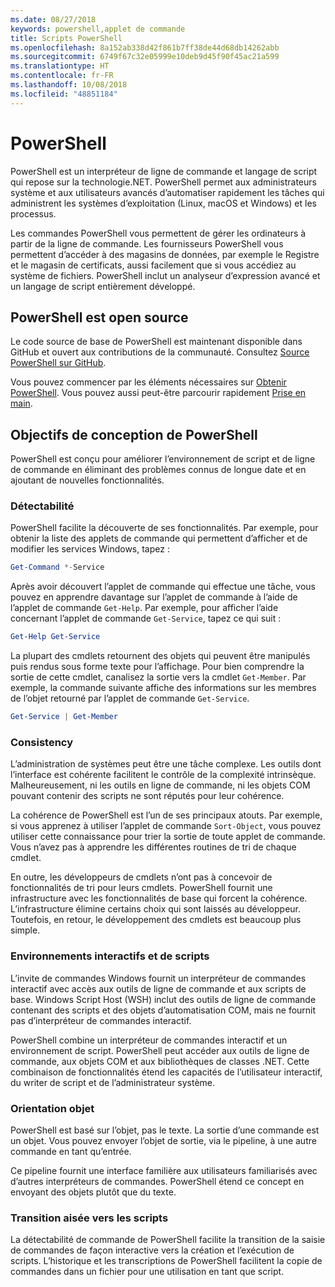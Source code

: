 ```yaml
---
ms.date: 08/27/2018
keywords: powershell,applet de commande
title: Scripts PowerShell
ms.openlocfilehash: 8a152ab338d42f861b7ff38de44d68db14262abb
ms.sourcegitcommit: 6749f67c32e05999e10deb9d45f90f45ac21a599
ms.translationtype: HT
ms.contentlocale: fr-FR
ms.lasthandoff: 10/08/2018
ms.locfileid: "48851184"
---
```

# <a name="powershell"></a>PowerShell

PowerShell est un interpréteur de ligne de commande et langage de script qui repose sur la technologie.NET.
PowerShell permet aux administrateurs système et aux utilisateurs avancés d’automatiser rapidement les tâches qui administrent les systèmes d’exploitation (Linux, macOS et Windows) et les processus.

Les commandes PowerShell vous permettent de gérer les ordinateurs à partir de la ligne de commande. Les fournisseurs PowerShell vous permettent d’accéder à des magasins de données, par exemple le Registre et le magasin de certificats, aussi facilement que si vous accédiez au système de fichiers. PowerShell inclut un analyseur d’expression avancé et un langage de script entièrement développé.

## <a name="powershell-is-open-source"></a>PowerShell est open source

Le code source de base de PowerShell est maintenant disponible dans GitHub et ouvert aux contributions de la communauté.
Consultez [Source PowerShell sur GitHub](https://github.com/powershell/powershell).

Vous pouvez commencer par les éléments nécessaires sur [Obtenir PowerShell](https://github.com/PowerShell/PowerShell#get-powershell).
Vous pouvez aussi peut-être parcourir rapidement [Prise en main](https://github.com/PowerShell/PowerShell/blob/master/docs/learning-powershell).

## <a name="powershell-design-goals"></a>Objectifs de conception de PowerShell

PowerShell est conçu pour améliorer l’environnement de script et de ligne de commande en éliminant des problèmes connus de longue date et en ajoutant de nouvelles fonctionnalités.

### <a name="discoverability"></a>Détectabilité

PowerShell facilite la découverte de ses fonctionnalités. Par exemple, pour obtenir la liste des applets de commande qui permettent d’afficher et de modifier les services Windows, tapez :

```powershell
Get-Command *-Service
```

Après avoir découvert l’applet de commande qui effectue une tâche, vous pouvez en apprendre davantage sur l’applet de commande à l’aide de l’applet de commande `Get-Help`. Par exemple, pour afficher l’aide concernant l’applet de commande `Get-Service`, tapez ce qui suit :

```powershell
Get-Help Get-Service
```

La plupart des cmdlets retournent des objets qui peuvent être manipulés puis rendus sous forme texte pour l’affichage. Pour bien comprendre la sortie de cette cmdlet, canalisez la sortie vers la cmdlet `Get-Member`. Par exemple, la commande suivante affiche des informations sur les membres de l’objet retourné par l’applet de commande `Get-Service`.

```powershell
Get-Service | Get-Member
```

### <a name="consistency"></a>Consistency

L’administration de systèmes peut être une tâche complexe. Les outils dont l’interface est cohérente facilitent le contrôle de la complexité intrinsèque. Malheureusement, ni les outils en ligne de commande, ni les objets COM pouvant contenir des scripts ne sont réputés pour leur cohérence.

La cohérence de PowerShell est l’un de ses principaux atouts. Par exemple, si vous apprenez à utiliser l’applet de commande `Sort-Object`, vous pouvez utiliser cette connaissance pour trier la sortie de toute applet de commande. Vous n’avez pas à apprendre les différentes routines de tri de chaque cmdlet.

En outre, les développeurs de cmdlets n’ont pas à concevoir de fonctionnalités de tri pour leurs cmdlets. PowerShell fournit une infrastructure avec les fonctionnalités de base qui forcent la cohérence. L’infrastructure élimine certains choix qui sont laissés au développeur. Toutefois, en retour, le développement des cmdlets est beaucoup plus simple.

### <a name="interactive-and-scripting-environments"></a>Environnements interactifs et de scripts

L’invite de commandes Windows fournit un interpréteur de commandes interactif avec accès aux outils de ligne de commande et aux scripts de base. Windows Script Host (WSH) inclut des outils de ligne de commande contenant des scripts et des objets d’automatisation COM, mais ne fournit pas d’interpréteur de commandes interactif.

PowerShell combine un interpréteur de commandes interactif et un environnement de script. PowerShell peut accéder aux outils de ligne de commande, aux objets COM et aux bibliothèques de classes .NET. Cette combinaison de fonctionnalités étend les capacités de l’utilisateur interactif, du writer de script et de l’administrateur système.

### <a name="object-orientation"></a>Orientation objet

PowerShell est basé sur l’objet, pas le texte. La sortie d’une commande est un objet. Vous pouvez envoyer l’objet de sortie, via le pipeline, à une autre commande en tant qu’entrée.

Ce pipeline fournit une interface familière aux utilisateurs familiarisés avec d’autres interpréteurs de commandes. PowerShell étend ce concept en envoyant des objets plutôt que du texte.

### <a name="easy-transition-to-scripting"></a>Transition aisée vers les scripts

La détectabilité de commande de PowerShell facilite la transition de la saisie de commandes de façon interactive vers la création et l’exécution de scripts. L’historique et les transcriptions de PowerShell facilitent la copie de commandes dans un fichier pour une utilisation en tant que script.
